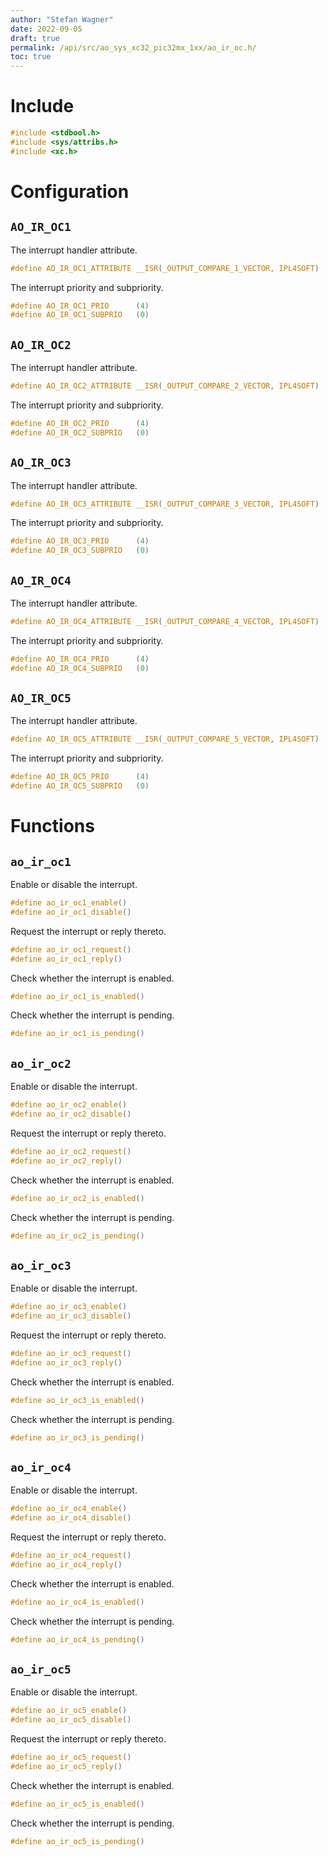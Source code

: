 ```yaml
---
author: "Stefan Wagner"
date: 2022-09-05
draft: true
permalink: /api/src/ao_sys_xc32_pic32mx_1xx/ao_ir_oc.h/
toc: true
---
```


# Include

```c
#include <stdbool.h>
#include <sys/attribs.h>
#include <xc.h>
```

# Configuration

## `AO_IR_OC1`

The interrupt handler attribute.

```c
#define AO_IR_OC1_ATTRIBUTE __ISR(_OUTPUT_COMPARE_1_VECTOR, IPL4SOFT)
```

The interrupt priority and subpriority.

```c
#define AO_IR_OC1_PRIO      (4)
#define AO_IR_OC1_SUBPRIO   (0)
```

## `AO_IR_OC2`

The interrupt handler attribute.

```c
#define AO_IR_OC2_ATTRIBUTE __ISR(_OUTPUT_COMPARE_2_VECTOR, IPL4SOFT)
```

The interrupt priority and subpriority.

```c
#define AO_IR_OC2_PRIO      (4)
#define AO_IR_OC2_SUBPRIO   (0)
```

## `AO_IR_OC3`

The interrupt handler attribute.

```c
#define AO_IR_OC3_ATTRIBUTE __ISR(_OUTPUT_COMPARE_3_VECTOR, IPL4SOFT)
```

The interrupt priority and subpriority.

```c
#define AO_IR_OC3_PRIO      (4)
#define AO_IR_OC3_SUBPRIO   (0)
```

## `AO_IR_OC4`

The interrupt handler attribute.

```c
#define AO_IR_OC4_ATTRIBUTE __ISR(_OUTPUT_COMPARE_4_VECTOR, IPL4SOFT)
```

The interrupt priority and subpriority.

```c
#define AO_IR_OC4_PRIO      (4)
#define AO_IR_OC4_SUBPRIO   (0)
```

## `AO_IR_OC5`

The interrupt handler attribute.

```c
#define AO_IR_OC5_ATTRIBUTE __ISR(_OUTPUT_COMPARE_5_VECTOR, IPL4SOFT)
```

The interrupt priority and subpriority.

```c
#define AO_IR_OC5_PRIO      (4)
#define AO_IR_OC5_SUBPRIO   (0)
```

# Functions

## `ao_ir_oc1`

Enable or disable the interrupt.

```c
#define ao_ir_oc1_enable()
#define ao_ir_oc1_disable()
```

Request the interrupt or reply thereto.

```c
#define ao_ir_oc1_request()
#define ao_ir_oc1_reply()
```

Check whether the interrupt is enabled.

```c
#define ao_ir_oc1_is_enabled()
```

Check whether the interrupt is pending.

```c
#define ao_ir_oc1_is_pending()
```

## `ao_ir_oc2`

Enable or disable the interrupt.

```c
#define ao_ir_oc2_enable()
#define ao_ir_oc2_disable()
```

Request the interrupt or reply thereto.

```c
#define ao_ir_oc2_request()
#define ao_ir_oc2_reply()
```

Check whether the interrupt is enabled.

```c
#define ao_ir_oc2_is_enabled()
```

Check whether the interrupt is pending.

```c
#define ao_ir_oc2_is_pending()
```

## `ao_ir_oc3`

Enable or disable the interrupt.

```c
#define ao_ir_oc3_enable()
#define ao_ir_oc3_disable()
```

Request the interrupt or reply thereto.

```c
#define ao_ir_oc3_request()
#define ao_ir_oc3_reply()
```

Check whether the interrupt is enabled.

```c
#define ao_ir_oc3_is_enabled()
```

Check whether the interrupt is pending.

```c
#define ao_ir_oc3_is_pending()
```

## `ao_ir_oc4`

Enable or disable the interrupt.

```c
#define ao_ir_oc4_enable()
#define ao_ir_oc4_disable()
```

Request the interrupt or reply thereto.

```c
#define ao_ir_oc4_request()
#define ao_ir_oc4_reply()
```

Check whether the interrupt is enabled.

```c
#define ao_ir_oc4_is_enabled()
```

Check whether the interrupt is pending.

```c
#define ao_ir_oc4_is_pending()
```

## `ao_ir_oc5`

Enable or disable the interrupt.

```c
#define ao_ir_oc5_enable()
#define ao_ir_oc5_disable()
```

Request the interrupt or reply thereto.

```c
#define ao_ir_oc5_request()
#define ao_ir_oc5_reply()
```

Check whether the interrupt is enabled.

```c
#define ao_ir_oc5_is_enabled()
```

Check whether the interrupt is pending.

```c
#define ao_ir_oc5_is_pending()
```
